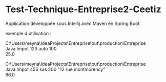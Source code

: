 # Test-Technique-Entreprise2-Ceetiz

Application développée sous Intellij avec Maven en Spring Boot.

exemple d'utilisation : 

C:\Users\meyna\IdeaProjects\Entreprise\out\production\Entreprise <br>
Java Impot 123 auto 100 <br>
25.0

C:\Users\meyna\IdeaProjects\Entreprise\out\production\Entreprise <br>
Java Impot 456 sas 200 "12 rue montmorency" <br>
66.0

